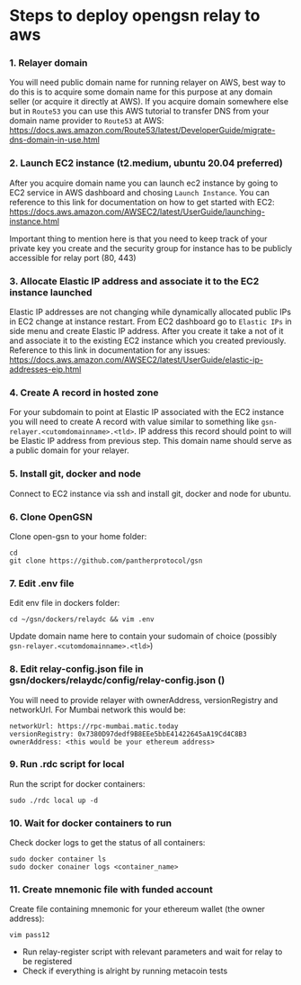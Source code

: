 # Steps to deploy opengsn relay to aws

### 1. Relayer domain

You will need public domain name for running relayer on AWS, best way to do this is to acquire some domain name for this purpose at any domain seller (or acquire it directly at AWS). If you acquire domain somewhere else but in `Route53` you can use this AWS tutorial to transfer DNS from your domain name provider to `Route53` at AWS: https://docs.aws.amazon.com/Route53/latest/DeveloperGuide/migrate-dns-domain-in-use.html
 
### 2. Launch EC2 instance (t2.medium, ubuntu 20.04 preferred)

After you acquire domain name you can launch ec2 instance by going to EC2 service in AWS dashboard and chosing `Launch Instance`. You can reference to this link for documentation on how to get started with EC2: 
https://docs.aws.amazon.com/AWSEC2/latest/UserGuide/launching-instance.html

Important thing to mention here is that you need to keep track of your private key you create and the security group for instance has to be publicly accessible for relay port (80, 443)

### 3. Allocate Elastic IP address and associate it to the EC2 instance launched

Elastic IP addresses are not changing while dynamically allocated public IPs in EC2 change at instance restart. From EC2 dashboard go to `Elastic IPs` in side menu and create Elastic IP address. After you create it take a not of it and associate it to the existing EC2 instance which you created previously.
Reference to this link in documentation for any issues: https://docs.aws.amazon.com/AWSEC2/latest/UserGuide/elastic-ip-addresses-eip.html

### 4. Create A record in hosted zone
For your subdomain to point at Elastic IP associated with the EC2 instance you will need to create A record with value similar to something like `gsn-relayer.<cutomdomainname>.<tld>`. IP address this record should point to will be Elastic IP address from previous step. This domain name should serve as a public domain for your relayer.

### 5. Install git, docker and node

Connect to EC2 instance via ssh and install git, docker and node for ubuntu.

### 6. Clone OpenGSN

Clone open-gsn to your home folder:

    cd
    git clone https://github.com/pantherprotocol/gsn
    
### 7. Edit .env file
    
Edit env file in dockers folder: 
    
    cd ~/gsn/dockers/relaydc && vim .env

Update domain name here to contain your sudomain of choice (possibly `gsn-relayer.<cutomdomainname>.<tld>`)

### 8. Edit relay-config.json file in gsn/dockers/relaydc/config/relay-config.json ()

You will need to provide relayer with ownerAddress, versionRegistry and networkUrl. For Mumbai network this would be: 

    networkUrl: https://rpc-mumbai.matic.today
    versionRegistry: 0x7380D97dedf9B8EEe5bbE41422645aA19Cd4C8B3
    ownerAddress: <this would be your ethereum address>

### 9. Run .rdc script for local

Run the script for docker containers:

    sudo ./rdc local up -d

### 10. Wait for docker containers to run

Check docker logs to get the status of all containers:

    sudo docker container ls
    sudo docker conainer logs <container_name>

### 11. Create mnemonic file with funded account
    
Create file containing mnemonic for your ethereum wallet (the owner address): 

    vim pass12

- Run relay-register script with relevant parameters and wait for relay to be registered
- Check if everything is alright by running metacoin tests
